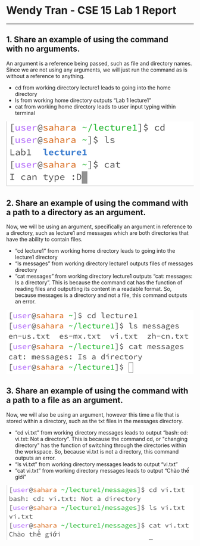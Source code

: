 # Wendy Tran - CSE 15 Lab 1 Report

---

## 1. Share an example of using the command with no arguments.
An argument is a reference being passed, such as file and directory names. Since we are not using any arguments, we will just run the command as is without a reference to anything.

* cd from working directory lecture1 leads to going into the home directory
* ls from working home directory outputs “Lab 1   lecture1”
* cat from working home directory leads to user input typing within terminal

![No Argument Commands](/images/lab1/noarg.png "No Argument Commands")

## 2. Share an example of using the command with a path to a directory as an argument.
Now, we will be using an argument, specifically an argument in reference to a directory, such as lecture1 and messages which are both directories that have the ability to contain files.
* “cd lecture1” from working home directory leads to going into the lecture1 directory
* “ls messages” from working directory lecture1 outputs files of messages directory
* “cat messages” from working directory lecture1 outputs “cat: messages: Is a directory”. This is because the command cat has the function of reading files and outputting its content in a readable format. So, because messages is a directory and not a file, this command outputs an error.

![Directory Argument Commands](/images/lab1/argdir.png "Directory Argument Commands")

## 3. Share an example of using the command with a path to a file as an argument.
Now, we will also be using an argument, however this time a file that is stored within a directory, such as the txt files in the messages directory.
* “cd vi.txt” from working directory messages leads to output “bash: cd: vi.txt: Not a directory”. This is because the command cd, or "changing directory" has the function of switching through the directories within the workspace. So, because vi.txt is not a directory, this command outputs an error.
* “ls vi.txt” from working directory messages leads to output “vi.txt”
* “cat vi.txt” from working directory messages leads to output “Chào thế giới”

![File Path Argument Commands](/images/lab1/argfile.png "File Path Argument Commands")

